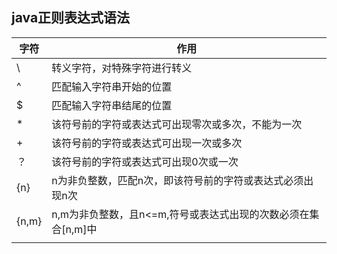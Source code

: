 ## java正则表达式语法

| 字符  | 作用                                                         |
| ----- | ------------------------------------------------------------ |
| \     | 转义字符，对特殊字符进行转义                                 |
| ^     | 匹配输入字符串开始的位置                                     |
| $     | 匹配输入字符串结尾的位置                                     |
| *     | 该符号前的字符或表达式可出现零次或多次，不能为一次           |
| +     | 该符号前的字符或表达式可出现一次或多次                       |
| ？    | 该符号前的字符或表达式可出现0次或一次                        |
| {n}   | n为非负整数，匹配n次，即该符号前的字符或表达式必须出现n次    |
| {n,m} | n,m为非负整数，且n<=m,符号或表达式出现的次数必须在集合[n,m]中 |
|       |                                                              |

